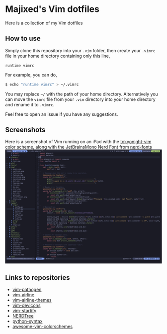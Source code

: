 # Majixed's Vim dotfiles

Here is a collection of my Vim dotfiles

## How to use

Simply clone this repository into your `.vim` folder, then create your `.vimrc` file in your home directory containing only this line,
```vim
runtime vimrc
```
For example, you can do,
```bash
$ echo "runtime vimrc" > ~/.vimrc
```
You may replace `~/` with the path of your home directory. Alternatively you can move the `vimrc` file from your `.vim` directory into your home directory and rename it to `.vimrc`.

Feel free to open an issue if you have any suggestions.

## Screenshots

Here is a screenshot of Vim running on an iPad with the [tokyonight-vim](https://github.com/ghifarit53/tokyonight-vim) color scheme, along with the JetBrainsMono Nerd Font from [nerd-fonts](https://github.com/ryanoasis/nerd-fonts)
![screenshot](https://github.com/Majixed/vim-dotfiles/blob/main/screenshot.jpg)

## Links to repositories

* [vim-pathogen](https://github.com/tpope/vim-pathogen)
* [vim-airline](https://github.com/vim-airline/vim-airline)
* [vim-airline-themes](https://github.com/vim-airline/vim-airline-themes)
* [vim-devicons](https://github.com/ryanoasis/vim-devicons)
* [vim-startify](https://github.com/mhinz/vim-startify)
* [NERDTree](https://github.com/preservim/nerdtree)
* [python-syntax](https://github.com/hdima/python-syntax)
* [awesome-vim-colorschemes](https://github.com/rafi/awesome-vim-colorschemes)

